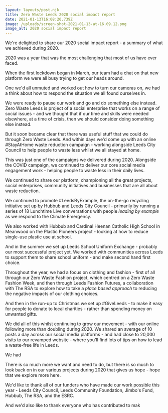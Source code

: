 ```yaml
---
layout: layouts/post.njk
title: Zero Waste Leeds 2020 social impact report
date: 2021-01-13T16:08:20.739Z
image: /uploads/screen-shot-2021-01-13-at-16.09.12.png
image_alt: 2020 social impact report
---
```

We're delighted to share our 2020 social impact report - a summary of what we achieved during 2020.

2020 was a year that was the most challenging that most of us have ever faced.

When the first lockdown began in March, our team had a chat on that new platform we were all busy trying to get our heads around.

One we'd all unmuted and worked out how to turn our cameras on, we had a think about how to respond the situation we all found ourselves in.

We were ready to pause our work and go and do something else instead.  Zero Waste Leeds is project of a social enterprise that works on a range of social issues - and we thought that if our time and skills were needed elsewhere, at a time of crisis, then we should consider doing something else instead.

But it soon became clear that there was useful stuff that we could do through Zero Waste Leeds.  And within days we'd come up with an online #StayAtHome waste reduction campaign - working alongside Leeds City Council to help people to waste less whilst we all stayed at home.

This was just one of the campaigns we delivered during 2020.  Alongside the COVID campaign, we continued to deliver our core social media engagement work - helping people to waste less in their daily lives. 

We continued to share our platform, championing all the great projects, social enterprises, community initiatives and businesses that are all about waste reduction.

We continued to promote #LeedsByExample, the on-the-go recycling initiative set up by Hubbub and Leeds City Council - primarily by running a series of 18 Lunchtime Live conversations with people *leading by example* as we respond to the Climate Emergency.

We also worked with Hubbub and Cardinal Heenan Catholic High School in Meanwood on the Plastic Pioneers project - looking at how to reduce single-use plastic use at school.  

And in the summer we set up Leeds School Uniform Exchange - probably our most successful project yet.  We worked with communities across Leeds to support them to share school uniform - and make second hand first choice.

Throughout the year, we had a focus on clothing and fashion - first of all through our Zero Waste Fashion project, which centred on a Zero Waste Fashion Week, and then through Leeds Fashion Futures, a collaboration with The RSA to explore how to take a *place based approach* to reducing the negative impacts of our clothing choices. 

And then in the run-up to Christmas we set up #GiveLeeds - to make it easy for people to donate to local charities - rather than spending money on unwanted gifts.

We did all of this whilst continuing to grow our movement - with our online following more than doubling during 2020.  We shared an average of 10 posts a day across our social media platforms - and had close to 20,000 visits to our revamped website - where you'll find lots of tips on how to lead a waste-free life in Leeds.

We had 

There is so much more we want and need to do, but there is so much to look back on in our various projects during 2020 that gives us hope - hope that we explore more here.  

We'd like to thank all of our funders who have made our work possible this year - Leeds City Council, Leeds Community Foundation, Jimbo's Fund, Hubbub, The RSA, and the ESRC.   

And we'd also like to thank everyone who has contributed to mak